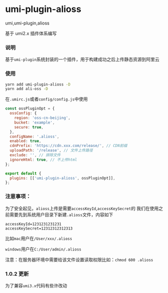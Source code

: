 # umi-plugin-alioss

umi,umi-plugin,alioss

基于 umi2.x 插件体系编写

### 说明

基于`umi-plugin`系统封装的一个插件，用于构建成功之后上传静态资源到阿里云

### 使用

```bash
yarn add umi-plugin-alioss -D
yarn add ali-oss -D
```

在`.umirc.js`或者`config/config.js`中使用

```javascript
const ossPluginOpt = {
  ossConfig: {
    region: 'oss-cn-beijing',
    bucket: 'example',
    secure: true,
  },
  configName: '.alioss',
  enabled: true,
  cdnPrefix: 'https://cdn.xxx.com/release/', // CDN前缀
  uploadPath: '/release', // 文件上传路径
  exclude: '', // 排除文件
  ignoreHtml: true, // 不上传html
};

export default {
  plugins: [['umi-plugin-alioss', ossPluginOpt]],
};
```

### 注意事项：

为了安全起见，`alioss`上传是需要`accessKeyId`,`accessKeySecret`的
我们在使用之前需要先到系统用户目录下新建`.alioss`文件，内容如下

```text
accessKeyId=1231231231231
accessKeySecret=12312312312313
```

比如`mac`用户在`/User/xxx/.alioss`

`windows`用户在`C:/User/admin/.alioss`

注意：在服务器环境中需要给该文件设置读取权限比如：`chmod 600 .alioss`

### 1.0.2 更新

为了兼容`umi3.x`代码有些许改动

